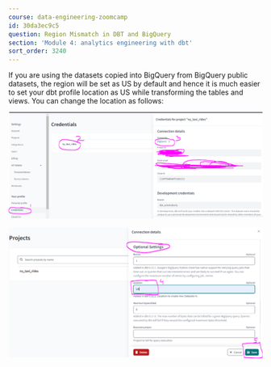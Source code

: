 ```yaml
---
course: data-engineering-zoomcamp
id: 30da3ec9c5
question: Region Mismatch in DBT and BigQuery
section: 'Module 4: analytics engineering with dbt'
sort_order: 3240
---
```


If you are using the datasets copied into BigQuery from BigQuery public datasets, the region will be set as US by default and hence it is much easier to set your dbt profile location as US while transforming the tables and views. You can change the location as follows:

![Image](images/data-engineering-zoomcamp/image_6e795821.png)

![Image](images/data-engineering-zoomcamp/image_522c20d6.png)

